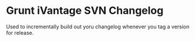# Grunt iVantage SVN Changelog

Used to incrementally build out yoru changelog whenever you tag a version for release.